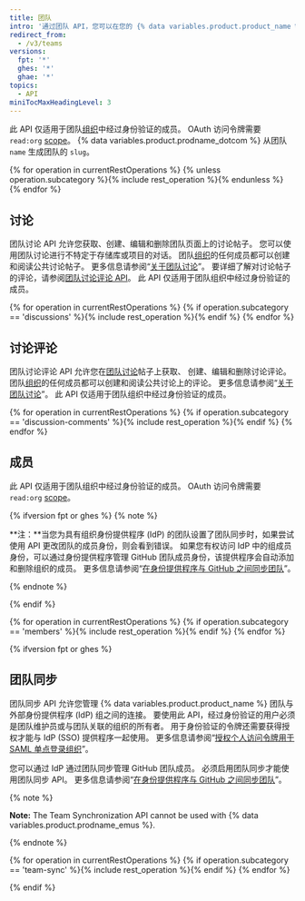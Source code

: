 ```yaml
---
title: 团队
intro: '通过团队 API，您可以在您的 {% data variables.product.product_name %} 组织中创建和管理团队。'
redirect_from:
  - /v3/teams
versions:
  fpt: '*'
  ghes: '*'
  ghae: '*'
topics:
  - API
miniTocMaxHeadingLevel: 3
---
```


此 API 仅适用于团队[组织](/rest/reference/orgs)中经过身份验证的成员。 OAuth 访问令牌需要 `read:org` [scope](/apps/building-oauth-apps/understanding-scopes-for-oauth-apps/)。 {% data variables.product.prodname_dotcom %}  从团队 `name` 生成团队的 `slug`。

{% for operation in currentRestOperations %}
  {% unless operation.subcategory %}{% include rest_operation %}{% endunless %}
{% endfor %}

## 讨论

团队讨论 API 允许您获取、创建、编辑和删除团队页面上的讨论帖子。 您可以使用团队讨论进行不特定于存储库或项目的对话。 团队[组织](/rest/reference/orgs)的任何成员都可以创建和阅读公共讨论帖子。 更多信息请参阅“[关于团队讨论](//organizations/collaborating-with-your-team/about-team-discussions/)”。 要详细了解对讨论帖子的评论，请参阅[团队讨论评论 API](/rest/reference/teams#discussion-comments)。 此 API 仅适用于团队组织中经过身份验证的成员。

{% for operation in currentRestOperations %}
  {% if operation.subcategory == 'discussions' %}{% include rest_operation %}{% endif %}
{% endfor %}

## 讨论评论

团队讨论评论 API 允许您在[团队讨论](/rest/reference/teams#discussions)帖子上获取、 创建、编辑和删除讨论评论。 团队[组织](/rest/reference/orgs)的任何成员都可以创建和阅读公共讨论上的评论。 更多信息请参阅“[关于团队讨论](/organizations/collaborating-with-your-team/about-team-discussions/)”。 此 API 仅适用于团队组织中经过身份验证的成员。

{% for operation in currentRestOperations %}
  {% if operation.subcategory == 'discussion-comments' %}{% include rest_operation %}{% endif %}
{% endfor %}

## 成员

此 API 仅适用于团队组织中经过身份验证的成员。 OAuth 访问令牌需要 `read:org` [scope](/apps/building-oauth-apps/understanding-scopes-for-oauth-apps/)。

{% ifversion fpt or ghes %}
{% note %}

**注：**当您为具有组织身份提供程序 (IdP) 的团队设置了团队同步时，如果尝试使用 API 更改团队的成员身份，则会看到错误。 如果您有权访问 IdP 中的组成员身份，可以通过身份提供程序管理 GitHub 团队成员身份，该提供程序会自动添加和删除组织的成员。 更多信息请参阅“<a href="/organizations/managing-saml-single-sign-on-for-your-organization/managing-team-synchronization-for-your-organization" class="dotcom-only">在身份提供程序与 GitHub 之间同步团队</a>”。

{% endnote %}

{% endif %}

{% for operation in currentRestOperations %}
  {% if operation.subcategory == 'members' %}{% include rest_operation %}{% endif %}
{% endfor %}

{% ifversion fpt or ghes %}
## 团队同步

团队同步 API 允许您管理 {% data variables.product.product_name %} 团队与外部身份提供程序 (IdP) 组之间的连接。 要使用此 API，经过身份验证的用户必须是团队维护员或与团队关联的组织的所有者。 用于身份验证的令牌还需要获得授权才能与 IdP (SSO) 提供程序一起使用。 更多信息请参阅“<a href="/github/authenticating-to-github/authorizing-a-personal-access-token-for-use-with-saml-single-sign-on" class="dotcom-only">授权个人访问令牌用于 SAML 单点登录组织</a>”。

您可以通过 IdP 通过团队同步管理 GitHub 团队成员。 必须启用团队同步才能使用团队同步 API。 更多信息请参阅“<a href="/organizations/managing-saml-single-sign-on-for-your-organization/managing-team-synchronization-for-your-organization" class="dotcom-only">在身份提供程序与 GitHub 之间同步团队</a>”。

{% note %}

**Note:** The Team Synchronization API cannot be used with {% data variables.product.prodname_emus %}.

{% endnote %}

{% for operation in currentRestOperations %}
  {% if operation.subcategory == 'team-sync' %}{% include rest_operation %}{% endif %}
{% endfor %}

{% endif %}
